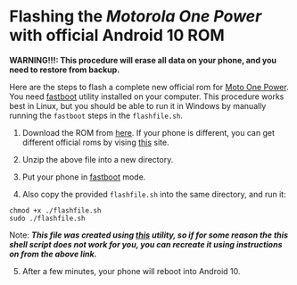 # Flashing the ***Motorola One Power*** with official Android 10 ROM

**WARNING!!!: This procedure will erase all data on your phone, and you need to restore from backup.**

Here are the steps to flash a complete new official rom for [Moto One Power](https://www.digitaltrends.com/mobile/motorola-one-power-news-rumors-specs-and-more/). You need [fastboot](https://androidmtk.com/download-minimal-adb-and-fastboot-tool) utility installed on your computer. This procedure works best in Linux, but you should be able to run it in Windows by manually running the ```fastboot``` steps in the ```flashfile.sh```. 

1. Download the ROM from [here](https://mirrors.lolinet.com/firmware/moto/chef/official/RETIN/XT1942-2_CHEF_RETIN_10_QPT30.61-18_subsidy-DEFAULT_regulatory-DEFAULT_CFC.xml.zip). If your phone is different, you can get different official roms by vising [this](https://mirrors.lolinet.com/firmware/moto/chef/official) site.

2. Unzip the above file into a new directory. 

4. Put your phone in [fastboot](https://source.android.com/setup/build/running) mode.

5. Also copy the provided ```flashfile.sh``` into the same directory, and run it:

```
chmod +x ./flashfile.sh
sudo ./flashfile.sh
```

Note: ***This file was created using [this](https://github.com/dlenski/motoflash2sh) utility, so if for some reason the this shell script does not work for you, you can recreate it using instructions on from the above link.***

5. After a few minutes, your phone will reboot into Android 10.
